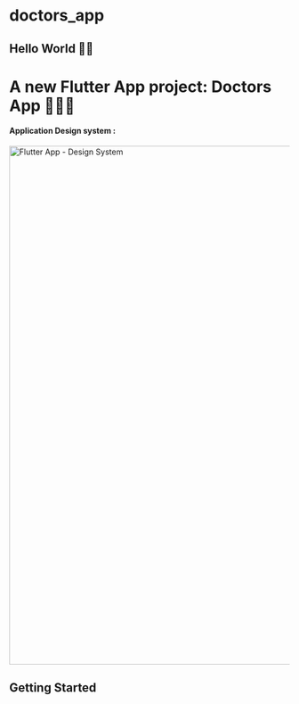 # doctors_app

<h2>Hello World 👋🏻 </h2>

 <h1> A new Flutter App project:  Doctors App 👨🏻‍⚕️ </h1>

 <h4>Application Design system :</h4>
<img width="930" alt="Flutter App - Design System" src="https://github.com/user-attachments/assets/1cc3ea87-da09-462a-97ba-90b80cdde398">


## Getting Started

